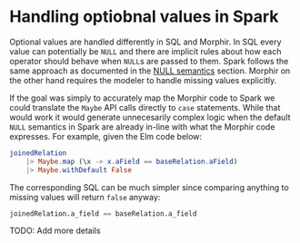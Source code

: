 # Handling optiobnal values in Spark

Optional values are handled differently in SQL and Morphir. In SQL every value can potentially be `NULL` and there are implicit rules about how each operator should behave when `NULL`s are passed to them. Spark follows the same approach as documented in the [NULL semantics](https://spark.apache.org/docs/latest/sql-ref-null-semantics.html) section. Morphir on the other hand requires the modeler to handle missing values explicitly. 

If the goal was simply to accurately map the Morphir code to Spark we could translate the `Maybe` API calls directly to `case` statements. While that would work it would generate unnecesarily complex logic when the default `NULL` semantics in Spark are already in-line with what the Morphir code expresses. For example, given the Elm code below:

```elm
joinedRelation 
    |> Maybe.map (\x -> x.aField == baseRelation.aField) 
    |> Maybe.withDefault False
```

The corresponding SQL can be much simpler since comparing anything to missing values will return `false` anyway: 

```sql
joinedRelation.a_field == baseRelation.a_field
```

TODO: Add more details